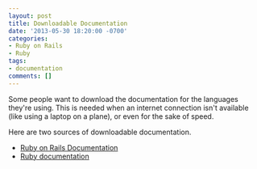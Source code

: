 ```yaml
---
layout: post
title: Downloadable Documentation
date: '2013-05-30 18:20:00 -0700'
categories:
- Ruby on Rails
- Ruby
tags:
- documentation
comments: []
---
```


Some people want to download the documentation for the languages they're using.
This is needed when an internet connection isn't available (like using a laptop
on a plane), or even for the sake of speed.

Here are two sources of downloadable documentation.

* [Ruby on Rails Documentation](http://railsapi.com/)
* [Ruby documentation](http://www.ruby-doc.org/downloads/)
